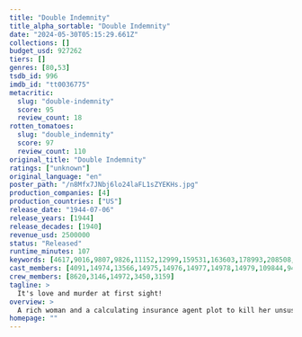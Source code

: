 ```yaml
---
title: "Double Indemnity"
title_alpha_sortable: "Double Indemnity"
date: "2024-05-30T05:15:29.661Z"
collections: []
budget_usd: 927262
tiers: []
genres: [80,53]
tsdb_id: 996
imdb_id: "tt0036775"
metacritic:
  slug: "double-indemnity"
  score: 95
  review_count: 18
rotten_tomatoes:
  slug: "double_indemnity"
  score: 97
  review_count: 110
original_title: "Double Indemnity"
ratings: ["unknown"]
original_language: "en"
poster_path: "/n8Mfx7JNbj6lo24laFL1sZYEKHs.jpg"
production_companies: [4]
production_countries: ["US"]
release_date: "1944-07-06"
release_years: [1944]
release_decades: [1940]
revenue_usd: 2500000
status: "Released"
runtime_minutes: 107
keywords: [4617,9016,9807,9826,11152,12999,159531,163603,178993,208508,237459]
cast_members: [4091,14974,13566,14975,14976,14977,14978,14979,109844,94169,43836,121323]
crew_members: [8620,3146,14972,3450,3159]
tagline: >
  It's love and murder at first sight!
overview: >
  A rich woman and a calculating insurance agent plot to kill her unsuspecting husband after he signs a double indemnity policy. Against a backdrop of distinctly Californian settings, the partners in crime plan the perfect murder to collect the insurance, which pays double if the death is accidental.
homepage: ""
---
```

